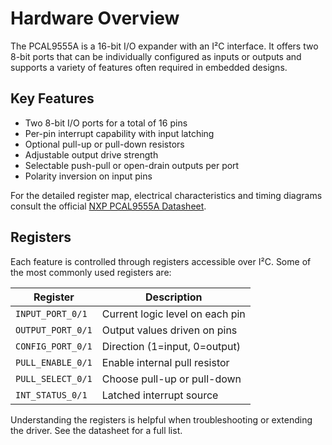 # Hardware Overview

The PCAL9555A is a 16-bit I/O expander with an I²C interface. It offers two 8-bit ports that can be individually configured as inputs or outputs and supports a variety of features often required in embedded designs.

## Key Features

- Two 8-bit I/O ports for a total of 16 pins
- Per-pin interrupt capability with input latching
- Optional pull-up or pull-down resistors
- Adjustable output drive strength
- Selectable push-pull or open-drain outputs per port
- Polarity inversion on input pins

For the detailed register map, electrical characteristics and timing diagrams consult the official [NXP PCAL9555A Datasheet](../datasheet/PCAL9555A.pdf).

## Registers

Each feature is controlled through registers accessible over I²C. Some of the most commonly used registers are:

| Register | Description |
| -------- | ----------- |
| `INPUT_PORT_0/1` | Current logic level on each pin |
| `OUTPUT_PORT_0/1` | Output values driven on pins |
| `CONFIG_PORT_0/1` | Direction (1=input, 0=output) |
| `PULL_ENABLE_0/1` | Enable internal pull resistor |
| `PULL_SELECT_0/1` | Choose pull-up or pull-down |
| `INT_STATUS_0/1` | Latched interrupt source |

Understanding the registers is helpful when troubleshooting or extending the driver. See the datasheet for a full list.

